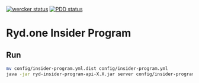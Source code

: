 [![wercker status](https://app.wercker.com/status/efc0670c136fb49edc53dc0c01c0ff5f/s/master "wercker status")](https://app.wercker.com/project/byKey/efc0670c136fb49edc53dc0c01c0ff5f)
[![PDD status](http://www.0pdd.com/svg?name=ThinxNet/ryd-insider-program-api)](http://www.0pdd.com/p?name=ThinxNet/ryd-insider-program-api)


Ryd.one Insider Program
=========================


## Run
```bash
mv config/insider-program.yml.dist config/insider-program.yml
java -jar ryd-insider-program-api-X.X.jar server config/insider-program.yml
```
